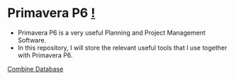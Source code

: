 # Primavera P6 [!](https://www.google.com/imgres?imgurl=https%3A%2F%2Fplay-lh.googleusercontent.com%2Fz87Px8yV2bVg3QHSIXWUxsitJidAugYKpXIiL2vaKaKe-3TjaEAPSj4bnFNWTLU22oja&imgrefurl=https%3A%2F%2Fplay.google.com%2Fstore%2Fapps%2Fdetails%3Fid%3Dcom.oracle.pgbu.teammember%26hl%3Den_US%26gl%3DUS&tbnid=jjYVxblYEpAxOM&vet=12ahUKEwitr5DKyP36AhUnzIsBHXrLAWcQMygHegUIARD0AQ..i&docid=qTN77w_ihqZamM&w=512&h=512&q=primavera%20p6&ved=2ahUKEwitr5DKyP36AhUnzIsBHXrLAWcQMygHegUIARD0AQ)
- Primavera P6 is a very useful Planning and Project Management Software.
- In this repository, I will store the relevant useful tools that I use together with Primavera P6.

[Combine Database](https://github.com/issacyip95/Primavera_P6/Combine%20Database.md)
